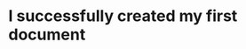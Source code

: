 <!DOCTYPE html>
<html>
<head> 
<title> My First HTML Document </title>
</head>
<body>
<h1>I successfully created my first document</h1> 
</body>
</html>
